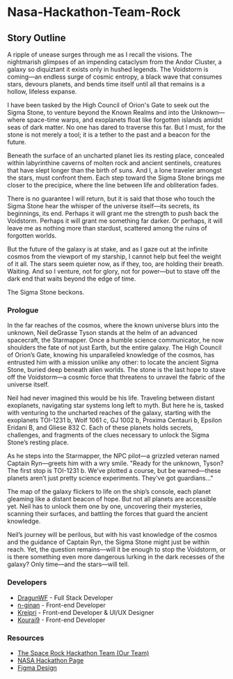 # Nasa-Hackathon-Team-Rock

## Story Outline

A ripple of unease surges through me as I recall the visions. The nightmarish glimpses of an impending cataclysm from the Andor Cluster, a galaxy so diquiztant it exists only in hushed legends. The Voidstorm is coming—an endless surge of cosmic entropy, a black wave that consumes stars, devours planets, and bends time itself until all that remains is a hollow, lifeless expanse.

I have been tasked by the High Council of Orion's Gate to seek out the Sigma Stone, to venture beyond the Known Realms and into the Unknown—where space-time warps, and exoplanets float like forgotten islands amidst seas of dark matter. No one has dared to traverse this far. But I must, for the stone is not merely a tool; it is a tether to the past and a beacon for the future.

Beneath the surface of an uncharted planet lies its resting place, concealed within labyrinthine caverns of molten rock and ancient sentinels, creatures that have slept longer than the birth of suns. And I, a lone traveler amongst the stars, must confront them. Each step toward the Sigma Stone brings me closer to the precipice, where the line between life and obliteration fades.

There is no guarantee I will return, but it is said that those who touch the Sigma Stone hear the whisper of the universe itself—its secrets, its beginnings, its end. Perhaps it will grant me the strength to push back the Voidstorm. Perhaps it will grant me something far darker. Or perhaps, it will leave me as nothing more than stardust, scattered among the ruins of forgotten worlds.

But the future of the galaxy is at stake, and as I gaze out at the infinite cosmos from the viewport of my starship, I cannot help but feel the weight of it all. The stars seem quieter now, as if they, too, are holding their breath. Waiting.
And so I venture, not for glory, not for power—but to stave off the dark end that waits beyond the edge of time.

The Sigma Stone beckons.

### Prologue

In the far reaches of the cosmos, where the known universe blurs into the unknown, Neil deGrasse Tyson stands at the helm of an advanced spacecraft, the Starmapper. Once a humble science communicator, he now shoulders the fate of not just Earth, but the entire galaxy. The High Council of Orion’s Gate, knowing his unparalleled knowledge of the cosmos, has entrusted him with a mission unlike any other: to locate the ancient Sigma Stone, buried deep beneath alien worlds. The stone is the last hope to stave off the Voidstorm—a cosmic force that threatens to unravel the fabric of the universe itself.

Neil had never imagined this would be his life. Traveling between distant exoplanets, navigating star systems long left to myth. But here he is, tasked with venturing to the uncharted reaches of the galaxy, starting with the exoplanets TOI-1231 b, Wolf 1061 c, GJ 1002 b, Proxima Centauri b, Epsilon Eridani B, and Gliese 832 C. Each of these planets holds secrets, challenges, and fragments of the clues necessary to unlock the Sigma Stone’s resting place.

As he steps into the Starmapper, the NPC pilot—a grizzled veteran named Captain Ryn—greets him with a wry smile. "Ready for the unknown, Tyson? The first stop is TOI-1231 b. We’ve plotted a course, but be warned—these planets aren’t just pretty science experiments. They’ve got guardians…"

The map of the galaxy flickers to life on the ship’s console, each planet gleaming like a distant beacon of hope. But not all planets are accessible yet. Neil has to unlock them one by one, uncovering their mysteries, scanning their surfaces, and battling the forces that guard the ancient knowledge.

Neil’s journey will be perilous, but with his vast knowledge of the cosmos and the guidance of Captain Ryn, the Sigma Stone might just be within reach. Yet, the question remains—will it be enough to stop the Voidstorm, or is there something even more dangerous lurking in the dark recesses of the galaxy? Only time—and the stars—will tell.

### Developers

- [DragunWF](https://github.com/DragunWF) - Full Stack Developer
- [n-ginan](https://github.com/n-ginan) - Front-end Developer
- [Kreipri](https://github.com/Kreipri) - Front-end Developer & UI/UX Designer
- [Kourai9](https://github.com/Kourai9) - Front-end Developer

### Resources

- [The Space Rock Hackathon Team (Our Team)](https://www.spaceappschallenge.org/nasa-space-apps-2024/find-a-team/the-space-rock/?tab=members)
- [NASA Hackathon Page](https://www.spaceappschallenge.org/nasa-space-apps-2024/2024-local-events/manila/)
- [Figma Design](https://www.figma.com/design/QMILgqEeeRJW6jhcCpRT5O/Exoplanets-DRAFT?node-id=43-7&m=dev)
